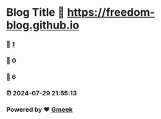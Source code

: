 # Blog Title :link: https://freedom-blog.github.io 
### :page_facing_up: [1](https://freedom-blog.github.io/tag.html) 
### :speech_balloon: 0 
### :hibiscus: 6 
### :alarm_clock: 2024-07-29 21:55:13 
### Powered by :heart: [Gmeek](https://github.com/Meekdai/Gmeek)
